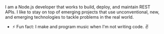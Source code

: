 
I am a Node.js developer that works to build, deploy, and maintain REST APIs. I like to stay on top of emerging projects that use unconventional, new, and emerging technologies to tackle problems in the real world.

- ⚡ Fun fact: I make and program music when I'm not writing code. :v:


